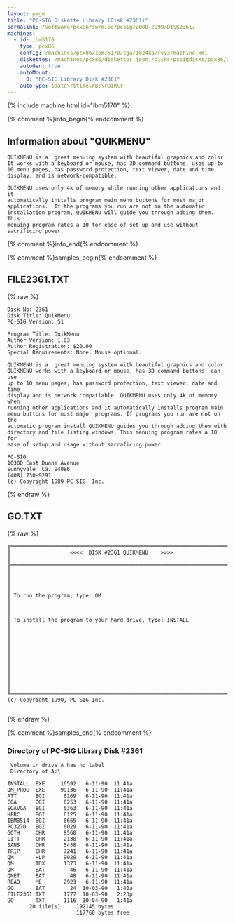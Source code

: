 ```yaml
---
layout: page
title: "PC-SIG Diskette Library (Disk #2361)"
permalink: /software/pcx86/sw/misc/pcsig/2000-2999/DISK2361/
machines:
  - id: ibm5170
    type: pcx86
    config: /machines/pcx86/ibm/5170/cga/1024kb/rev3/machine.xml
    diskettes: /machines/pcx86/diskettes.json,/disks/pcsigdisks/pcx86/diskettes.json
    autoGen: true
    autoMount:
      B: "PC-SIG Library Disk #2361"
    autoType: $date\r$time\rB:\rDIR\r
---
```


{% include machine.html id="ibm5170" %}

{% comment %}info_begin{% endcomment %}

## Information about "QUIKMENU"

    QUIKMENU is a  great menuing system with beautiful graphics and color.
    It works with a keyboard or mouse, has 3D command buttons, uses up to
    10 menu pages, has password protection, text viewer, date and time
    display, and is network-compatible.
    
    QUIKMENU uses only 4k of memory while running other applications and it
    automatically installs program main menu buttons for most major
    applications.  If the programs you run are not in the automatic
    installation program, QUIKMENU will guide you through adding them. This
    menuing program rates a 10 for ease of set up and use without
    sacrificing power.
{% comment %}info_end{% endcomment %}

{% comment %}samples_begin{% endcomment %}

## FILE2361.TXT

{% raw %}
```
Disk No: 2361                                                           
Disk Title: QuikMenu                                                    
PC-SIG Version: S1                                                      
                                                                        
Program Title: QuikMenu                                                 
Author Version: 1.03                                                    
Author Registration: $20.00                                             
Special Requirements: None. Mouse optional.                             
                                                                        
QUIKMENU is a  great menuing system with beautiful graphics and color.  
QUIKMENU works with a keyboard or mouse, has 3D command buttons, can use
up to 10 menu pages, has password protection, text viewer, date and time
display and is network compatiable. QUIKMENU uses only 4k of memory when
running other applications and it automatically installs program main   
menu buttons for most major programs. If programs you run are not on the
automatic program install QUIKMENU guides you through adding them with  
directory and file listing windows. This menuing program rates a 10 for 
ease of setup and usage without sacraficing power.                      
                                                                        
PC-SIG                                                                  
1030D East Duane Avenue                                                 
Sunnyvale  Ca. 94086                                                    
(408) 730-9291                                                          
(c) Copyright 1989 PC-SIG, Inc.                                         
```
{% endraw %}

## GO.TXT

{% raw %}
```
╔═════════════════════════════════════════════════════════════════════════╗
║                   <<<<  DISK #2361 QUIKMENU    >>>>                     ║
╠═════════════════════════════════════════════════════════════════════════╣
║                                                                         ║
║                                                                         ║
║ To run the program, type: QM                                            ║
║                                                                         ║
║ To install the program to your hard drive, type: INSTALL                ║
║                                                                         ║
║                                                                         ║
║                                                                         ║
║                                                                         ║
║                                                                         ║
╚═════════════════════════════════════════════════════════════════════════╝
(c) Copyright 1990, PC-SIG Inc.


```
{% endraw %}

{% comment %}samples_end{% endcomment %}

### Directory of PC-SIG Library Disk #2361

     Volume in drive A has no label
     Directory of A:\

    INSTALL  EXE     16592   6-11-90  11:41a
    QM_PROG  EXE     99136   6-11-90  11:41a
    ATT      BGI      6269   6-11-90  11:41a
    CGA      BGI      6253   6-11-90  11:41a
    EGAVGA   BGI      5363   6-11-90  11:41a
    HERC     BGI      6125   6-11-90  11:41a
    IBM8514  BGI      6665   6-11-90  11:41a
    PC3270   BGI      6029   6-11-90  11:41a
    GOTH     CHR      8560   6-11-90  11:41a
    LITT     CHR      2138   6-11-90  11:41a
    SANS     CHR      5438   6-11-90  11:41a
    TRIP     CHR      7241   6-11-90  11:41a
    QM       HLP      9029   6-11-90  11:41a
    QM       IDX      1373   6-11-90  11:41a
    QM       BAT        46   6-11-90  11:41a
    QNET     BAT        48   6-11-90  11:41a
    READ     ME       2923   6-11-90  11:41a
    GO       BAT        24  10-03-90   1:40a
    FILE2361 TXT      1777  10-03-90   2:23p
    GO       TXT      1116  10-04-90   1:41a
           20 file(s)     192145 bytes
                          117760 bytes free

